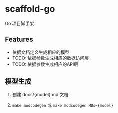# scaffold-go

Go 项目脚手架

## Features
* 依据文档定义生成相应的模型
* TODO: 依据参数生成相应的数据访问层
* TODO: 依据参数生成相应的API层

## 模型生成

1. 创建 docs/{model}.md 文档

2. `make modcodegen` 或 `make modcodegen MDs={model}`

